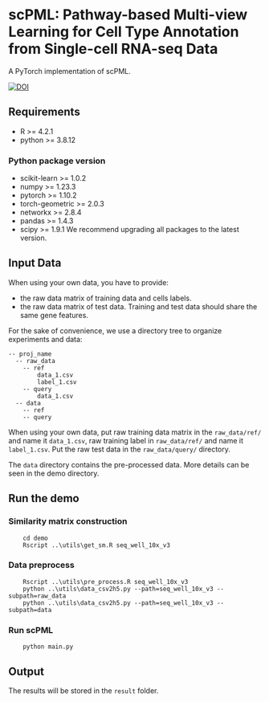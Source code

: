 # scPML: Pathway-based Multi-view Learning for Cell Type Annotation from Single-cell RNA-seq Data
A PyTorch implementation of scPML.

[![DOI](https://zenodo.org/badge/446746824.svg)](https://zenodo.org/doi/10.5281/zenodo.10155115)

## Requirements
* R >= 4.2.1
* python >= 3.8.12
### Python package version
* scikit-learn >= 1.0.2
* numpy >= 1.23.3
* pytorch >= 1.10.2
* torch-geometric >= 2.0.3
* networkx >= 2.8.4
* pandas >= 1.4.3
* scipy >= 1.9.1
We recommend upgrading all packages to the latest version.


## Input Data
When using your own data, you have to provide:
* the raw data matrix of training data and cells labels.
* the raw data matrix of test data.
Training and test data should share the same gene features.

For the sake of convenience, we use a directory tree to organize experiments and data:
```
-- proj_name
  -- raw_data
    -- ref
        data_1.csv
        label_1.csv
    -- query
        data_1.csv
  -- data
    -- ref
    -- query       
```
When using your own data, put raw training data matrix in the `raw_data/ref/` and name it `data_1.csv`, raw training label in `raw_data/ref/` and name 
it `label_1.csv`. Put the raw test data in the `raw_data/query/` directory.

The `data` directory contains the pre-processed data. More details can be seen in the demo directory.

## Run the demo

### Similarity matrix construction
```
    cd demo
    Rscript ..\utils\get_sm.R seq_well_10x_v3    
```
### Data preprocess
```        
    Rscript ..\utils\pre_process.R seq_well_10x_v3
    python ..\utils\data_csv2h5.py --path=seq_well_10x_v3 --subpath=raw_data
    python ..\utils\data_csv2h5.py --path=seq_well_10x_v3 --subpath=data    
```
### Run scPML
```
    python main.py
```

## Output
The results will be stored in the `result` folder.






